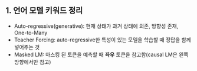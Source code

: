 ## 1. 언어 모델 키워드 정리
- Auto-regressive(generative): 현재 상태가 과거 상태에 의존, 방향성 존재, One-to-Many
- Teacher Forcing: auto-regressive한 특성이 있는 모델을 학습할 때 정답을 함께 넣어주는 것
- Masked LM: 마스킹 된 토큰을 예측할 때 **좌우** 토큰을 참고함(causal LM은 왼쪽 방향에서만 참고)